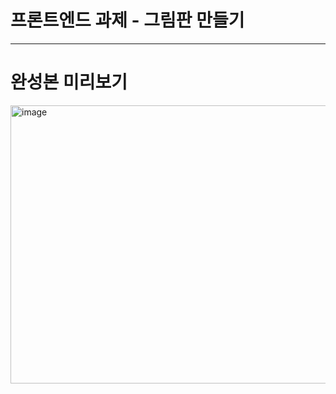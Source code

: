 # 프론트엔드 과제 - 그림판 만들기
---

# 완성본 미리보기
<img width="939" height="445" alt="image" src="https://github.com/user-attachments/assets/e8799870-0d2a-45ac-b979-72227e1d332a" />

